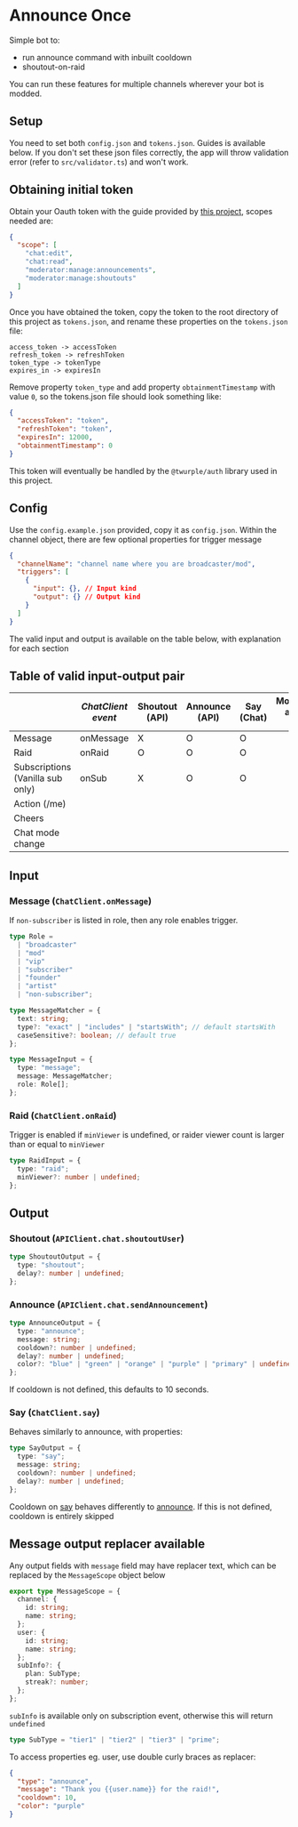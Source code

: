 # Announce Once

Simple bot to:

- run announce command with inbuilt cooldown
- shoutout-on-raid

You can run these features for multiple channels wherever your bot is modded.

## Setup

You need to set both `config.json` and `tokens.json`. Guides is available below. If you don't set these json files correctly, the app will throw validation error (refer to `src/validator.ts`) and won't work.

## Obtaining initial token

Obtain your Oauth token with the guide provided by [this project](https://github.com/daftmaple/twitch-oauth-token), scopes needed are:

```json
{
  "scope": [
    "chat:edit",
    "chat:read",
    "moderator:manage:announcements",
    "moderator:manage:shoutouts"
  ]
}
```

Once you have obtained the token, copy the token to the root directory of this project as `tokens.json`, and rename these properties on the `tokens.json` file:

```
access_token -> accessToken
refresh_token -> refreshToken
token_type -> tokenType
expires_in -> expiresIn
```

Remove property `token_type` and add property `obtainmentTimestamp` with value `0`, so the tokens.json file should look something like:

```json
{
  "accessToken": "token",
  "refreshToken": "token",
  "expiresIn": 12000,
  "obtainmentTimestamp": 0
}
```

This token will eventually be handled by the `@twurple/auth` library used in this project.

## Config

Use the `config.example.json` provided, copy it as `config.json`. Within the channel object, there are few optional properties for trigger message

```json
{
  "channelName": "channel name where you are broadcaster/mod",
  "triggers": [
    {
      "input": {}, // Input kind
      "output": {} // Output kind
    }
  ]
}
```

The valid input and output is available on the table below, with explanation for each section

## Table of valid input-output pair

|                                  | _ChatClient event_ | Shoutout (API) | Announce (API) | Say (Chat) | Moderation actions (API) |
| -------------------------------- | ------------------ | -------------- | -------------- | ---------- | ------------------------ |
| Message                          | onMessage          | X              | O              | O          |                          |
| Raid                             | onRaid             | O              | O              | O          |                          |
| Subscriptions (Vanilla sub only) | onSub              | X              | O              | O          |                          |
| Action (/me)                     |                    |                |                |            |                          |
| Cheers                           |                    |                |                |            |                          |
| Chat mode change                 |                    |                |                |            |                          |

## Input

### Message (`ChatClient.onMessage`)

If `non-subscriber` is listed in role, then any role enables trigger.

```ts
type Role =
  | "broadcaster"
  | "mod"
  | "vip"
  | "subscriber"
  | "founder"
  | "artist"
  | "non-subscriber";

type MessageMatcher = {
  text: string;
  type?: "exact" | "includes" | "startsWith"; // default startsWith
  caseSensitive?: boolean; // default true
};

type MessageInput = {
  type: "message";
  message: MessageMatcher;
  role: Role[];
};
```

### Raid (`ChatClient.onRaid`)

Trigger is enabled if `minViewer` is undefined, or raider viewer count is larger than or equal to `minViewer`

```ts
type RaidInput = {
  type: "raid";
  minViewer?: number | undefined;
};
```

## Output

### Shoutout (`APIClient.chat.shoutoutUser`)

```ts
type ShoutoutOutput = {
  type: "shoutout";
  delay?: number | undefined;
};
```

### Announce (`APIClient.chat.sendAnnouncement`)

```ts
type AnnounceOutput = {
  type: "announce";
  message: string;
  cooldown?: number | undefined;
  delay?: number | undefined;
  color?: "blue" | "green" | "orange" | "purple" | "primary" | undefined;
};
```

If cooldown is not defined, this defaults to 10 seconds.

### Say (`ChatClient.say`)

Behaves similarly to announce, with properties:

```ts
type SayOutput = {
  type: "say";
  message: string;
  cooldown?: number | undefined;
  delay?: number | undefined;
};
```

Cooldown on [say](#say-chatclientsay) behaves differently to [announce](#announce-apiclientchatsendannouncement). If this is not defined, cooldown is entirely skipped

## Message output replacer available

Any output fields with `message` field may have replacer text, which can be replaced by the `MessageScope` object below

```ts
export type MessageScope = {
  channel: {
    id: string;
    name: string;
  };
  user: {
    id: string;
    name: string;
  };
  subInfo?: {
    plan: SubType;
    streak?: number;
  };
};
```

`subInfo` is available only on subscription event, otherwise this will return `undefined`

```ts
type SubType = "tier1" | "tier2" | "tier3" | "prime";
```

To access properties eg. user, use double curly braces as replacer:

```json
{
  "type": "announce",
  "message": "Thank you {{user.name}} for the raid!",
  "cooldown": 10,
  "color": "purple"
}
```
